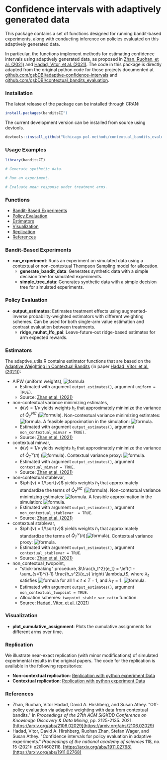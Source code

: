 # Confidence intervals with adaptively generated data

This package contains a set of functions designed for running bandit-based experiments, along with conducting inference on policies evaluated on this adaptively generated data. 

In particular, the functions implement methods for estimating confidence intervals using adaptively generated data, as proposed in [Zhan, Ruohan, et al. (2021)](https://arxiv.org/abs/2106.02029) and [Hadad, Vitor, et al. (2021)](https://arxiv.org/abs/1911.02768). 
The code in this package is directly adapted from the original python code for those projects documented at [github.com/gsbDBI/adaptive-confidence-intervals](https://github.com/gsbDBI/adaptive-confidence-intervals) and [github.com/gsbDBI/contextual_bandits_evaluation](https://github.com/gsbDBI/contextual_bandits_evaluation). 

### Installation

The latest release of the package can be installed through CRAN:

```R
install.packages(banditsCI")
```

The current development version can be installed from source using devtools.

```R
devtools::install_github("Uchicago-pol-methods/contextual_bandits_evaluation")
```
### Usage Examples

```r
library(banditsCI)

# Generate synthetic data. 

# Run an experiment. 

# Evaluate mean response under treatment arms. 

```


### Functions
- [Bandit-Based Experiments](#bandit-based-experiments)
- [Policy Evaluation](#policy-evaluation)
- [Estimators](#estimators)
- [Visualization](#visualization)
- [Replication](#replication)
- [References](#references)

### Bandit-Based Experiments

- **run_experiment**: Runs an experiment on simulated data using a contextual or non-contextual Thompson Sampling model for allocation.
  - **generate_bandit_data**: Generates synthetic data with a simple decision tree for simulated experiments.
  - **simple_tree_data**: Generates synthetic data with a simple decision tree for simulated experiments.


### Policy Evaluation

- **output_estimates**: Estimates treatment effects using augmented-inverse probability-weighted estimators with different weighting schemes. Can be used for both single-arm value estimation and contrast evaluation between treatments.
  - **ridge_muhat_lfo_pai**: Leave-future-out ridge-based estimates for arm expected rewards. 


### Estimators

The adaptive_utils.R contains estimator functions that are based on the [Adaptive Weighting in Contextual Bandits](https://github.com/gsbDBI/contextual_bandits_evaluation/blob/main/adaptive/inference.py) (in paper [Hadad, Vitor, et al. (2021)](https://arxiv.org/abs/1911.02768)):

- AIPW (uniform weights), ![formula](https://latex.codecogs.com/svg.latex?\inline&space;\tiny&space;\hat{Q}^{DR}_T(\pi):=\frac{1}{T}\sum_{t=1}^T\hat{\Gamma}_t(X_t,\pi))
  - Estimated with argument `output_estimates()`, argument `uniform = TRUE)`.
  - Source: [Zhan et al. (2021)](https://arxiv.org/abs/2106.02029)
- non-contextual variance minimizing estimates,
  - $\phi(v) = 1/v$ yields weights $h_t$ that approximately minimize the variance of $\hat{Q}^{NC}_T$ (![formula](https://latex.codecogs.com/svg.image?\inline&space;\tiny&space;\hat{Q}^{NC}_T(\pi):=\sum_{t=1}^{T}\frac{h_t\hat{\Gamma}_t(X_t,\pi)}{\sum_{t=1}^{T}h_s})). Non-contextual variance minimizing estimates: ![formula](https://latex.codecogs.com/svg.image?\inline&space;\tiny&space;$h_t:=\phi\left(\mathbb{E}w\left[\frac{\pi^2(X_t;w)}{e_t(X_t;w)}|H{t-1}\right]\right)$). A feasible approximation in the simulation: ![formula](https://latex.codecogs.com/svg.image?\inline&space;\tiny&space;$\tilde{h}_t:=\phi\left(\frac{1}{t-1}\sum_{s=1}^{t-1}\sum_w\frac{\pi^2(X_s;w)}{e_t(X_s;w)}\right)$).
  - Estimated with argument `output_estimates()`, argument `non_contextual_minvar = TRUE)`.
  - Source: [Zhan et al. (2021)](https://arxiv.org/abs/2106.02029)
- contextual minvar,
  - $\phi(v) = 1/v$ yields weights $h_t$ that approximately minimize the variance of $\hat{Q}^{\mathcal{C}}_T (\pi)$ (![formula](https://latex.codecogs.com/svg.image?\inline&space;\tiny&space;\hat{Q}^{\mathcal{C}}_T(\pi)=\sum_{t=1}^T\frac{h_t(X_t)\hat{\Gamma}_t(X_t,\pi)}{\sum_{t=1}^T&space;h_s(X_t)})). Contextual variance proxy: ![formula](https://latex.codecogs.com/svg.image?\inline&space;\tiny&space;h_t(x)=\phi\left(\sum_w\frac{\pi^2(x,w)}{e_t(x,w)}\right),\quad&space;x\in\mathcal{X}).
  - Estimated with argument `output_estimates()`, argument `contextual_minvar = TRUE`.
  - Source: [Zhan et al. (2021)](https://arxiv.org/abs/2106.02029)
- non-contextual stablevar,
  - $\phi(v) = 1/\sqrt{v}$ yields weights $h_t$ that approximately standardize the terms of $\hat{Q}^{NC}_T$ (![formula](https://latex.codecogs.com/svg.image?\inline&space;\tiny&space;\hat{Q}^{NC}_T(\pi):=\sum_{t=1}^{T}\frac{h_t\hat{\Gamma}_t(X_t,\pi)}{\sum_{t=1}^{T}h_s})). Non-contextual variance minimizing estimates: ![formula](https://latex.codecogs.com/svg.image?\inline&space;\tiny&space;$h_t:=\phi\left(\mathbb{E}w\left[\frac{\pi^2(X_t;w)}{e_t(X_t;w)}|H{t-1}\right]\right)$). A feasible approximation in the simulation: ![formula](https://latex.codecogs.com/svg.image?\inline&space;\tiny&space;$\tilde{h}_t:=\phi\left(\frac{1}{t-1}\sum_{s=1}^{t-1}\sum_w\frac{\pi^2(X_s;w)}{e_t(X_s;w)}\right)$).
  - Estimated with argument `output_estimates()`, argument `non_contextual_stablevar  = TRUE`.
  - Source: [Zhan et al. (2021)](https://arxiv.org/abs/2106.02029)
- contextual stablevar,
  - $\phi(v) = 1/\sqrt{v}$ yields weights $h_t$ that approximately standardize the terms of $\hat{Q}^{\mathcal{C}}_T (\pi)$(![formula](https://latex.codecogs.com/svg.image?\inline&space;\tiny&space;\hat{Q}^{\mathcal{C}}_T(\pi)=\sum_{t=1}^T\frac{h_t(X_t)\hat{\Gamma}_t(X_t,\pi)}{\sum_{t=1}^T&space;h_s(X_t)})). Contextual variance proxy: ![formula](https://latex.codecogs.com/svg.image?\inline&space;\tiny&space;h_t(x)=\phi\left(\sum_w\frac{\pi^2(x,w)}{e_t(x,w)}\right),\quad&space;x\in\mathcal{X}). 
  - Estimated with argument `output_estimates()`, argument `contextual_stablevar = TRUE`.
  - Source: [Zhan et al. (2021)](https://arxiv.org/abs/2106.02029)
- non_contextual_twopoint,
  - "stick-breaking" procedure, $\frac{h_t^2}{e_t} = \left(1 - \sum_{s=1}^{t-1} \frac{h_s^2}{e_s} \right) \lambda_t$, where $\lambda_t$ satisfies ![formula](https://latex.codecogs.com/svg.image?\inline&space;\tiny&space;&space;0\leqslant\lambda_t<1) for all $1 \leq t \leq T - 1$, and $\lambda_T = 1$. ![formula](https://latex.codecogs.com/svg.image?\inline&space;\tiny&space;\lambda^{two-point}_t:=e_t\frac{1}{T-t&plus;1}&plus;(1-e_t)\frac{t^{-\alpha}}{t^{-\alpha}&plus;\frac{T^{1-\alpha}-t^{1-\alpha}}{1-\alpha}}).
  - Estimated with argument `output_estimates()`, argument `non_contextual_twopoint = TRUE`.
  - Allocation schemes: `twopoint_stable_var_ratio` function.
  - Source: [Hadad, Vitor, et al. (2021)](https://arxiv.org/abs/1911.02768)

### Visualization

- **plot_cumulative_assignment**: Plots the cumulative assignments for different arms over time.

### Replication

We illustrate near-exact replication (with minor modifications) of simulated experimental results in the original papers. The code for the replication is available in the following repositories:

- **Non-contextual replication**: [Replication with python experiment Data](https://github.com/UChicago-pol-methods/adaptive-confidence-intervals)
- **Contextual replication**: [Replication with python experiment Data](https://github.com/Uchicago-pol-methods/contextual_bandits_evaluation)

### References

- Zhan, Ruohan, Vitor Hadad, David A. Hirshberg, and Susan Athey. "Off-policy evaluation via adaptive weighting with data from contextual bandits." In *Proceedings of the 27th ACM SIGKDD Conference on Knowledge Discovery & Data Mining*, pp. 2125-2135. 2021. [https://arxiv.org/abs/2106.02029](https://arxiv.org/abs/2106.02029)
- Hadad, Vitor, David A. Hirshberg, Ruohan Zhan, Stefan Wager, and Susan Athey. "Confidence intervals for policy evaluation in adaptive experiments." *Proceedings of the national academy of sciences* 118, no. 15 (2021): e2014602118. [https://arxiv.org/abs/1911.02768](https://arxiv.org/abs/1911.02768)
